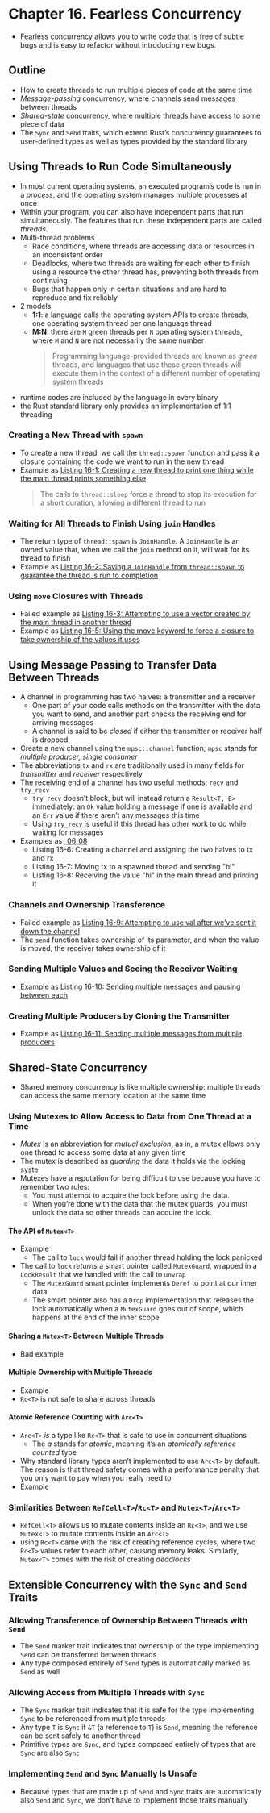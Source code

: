 # Chapter 16. Fearless Concurrency

- Fearless concurrency allows you to write code that is free of subtle bugs and is easy to refactor without introducing new bugs.

## Outline 
* How to create threads to run multiple pieces of code at the same time
* *Message-passing* concurrency, where channels send messages between threads
* *Shared-state* concurrency, where multiple threads have access to some piece
  of data
* The `Sync` and `Send` traits, which extend Rust’s concurrency guarantees to
  user-defined types as well as types provided by the standard library

## Using Threads to Run Code Simultaneously
- In most current operating systems, an executed program’s code is run in a
*process*, and the operating system manages multiple processes at once
- Within your program, you can also have independent parts that run simultaneously. The
features that run these independent parts are called *threads*.
- Multi-thread problems
    * Race conditions, where threads are accessing data or resources in an
    inconsistent order
    * Deadlocks, where two threads are waiting for each other to finish using a
    resource the other thread has, preventing both threads from continuing
    * Bugs that happen only in certain situations and are hard to reproduce and fix
    reliably
- 2 models
  - **1:1**: a language calls the operating system APIs to create threads, one operating system thread per one language thread
  - **M:N**: there are `M` green threads per `N` operating system threads, where `M` and `N` are not necessarily the same number
    > Programming language-provided threads are known as *green* threads, and languages that use these green threads will execute them in the context of a different number of operating system threads
- runtime codes are included by the language in every binary
- the Rust standard library only provides an implementation of 1:1 threading

### Creating a New Thread with `spawn`
- To create a new thread, we call the `thread::spawn` function and pass it a closure containing the code we want to run in the new thread
- Example as [Listing 16-1: Creating a new thread to print one thing while the main thread prints something else](./listings/_01/src/main.rs)
    >  The calls to `thread::sleep` force a thread to stop its execution for a short duration, allowing a different thread to run

### Waiting for All Threads to Finish Using `join` Handles
- The return type of `thread::spawn` is `JoinHandle`. A `JoinHandle` is an owned
value that, when we call the `join` method on it, will wait for its thread to finish
- Example as [Listing 16-2: Saving a `JoinHandle` from `thread::spawn` to guarantee the thread is run to completion](./listings/_02/src/main.rs)

### Using `move` Closures with Threads
- Failed example as [Listing 16-3: Attempting to use a vector created by the main thread in another thread](./listings/_03/src/main.rs)
- Example as [Listing 16-5: Using the move keyword to force a closure to take ownership of the values it uses](./listings/_05/src/main.rs)

## Using Message Passing to Transfer Data Between Threads
- A channel in programming has two halves: a transmitter and a receiver
  - One part of your code calls methods on the transmitter with the data you want to send, and another part checks the receiving end for arriving messages
  - A channel is said to be *closed* if either the transmitter or receiver half is dropped
- Create a new channel using the `mpsc::channel` function; `mpsc` stands for
*multiple producer, single consumer*
- The abbreviations `tx` and `rx` are traditionally used in many fields for *transmitter* and *receiver* respectively
- The receiving end of a channel has two useful methods: `recv` and `try_recv`
  - `try_recv` doesn’t block, but will instead return a `Result<T, E>` immediately: an `Ok` value holding a message if one is available and an `Err` value if there aren’t any messages this time
  - Using `try_recv` is useful if this thread has other work to do while waiting for messages
- Examples as [_06_08](./listings/_06_08/src/main.rs)
    - Listing 16-6: Creating a channel and assigning the two halves to tx and rx
    - Listing 16-7: Moving tx to a spawned thread and sending "hi"
    - Listing 16-8: Receiving the value "hi" in the main thread and printing it

### Channels and Ownership Transference
- Failed example as [Listing 16-9: Attempting to use val after we’ve sent it down the channel](./listings/_09/src/main.rs)
- The `send` function takes ownership of its parameter, and when the value is moved, the receiver takes ownership of it

### Sending Multiple Values and Seeing the Receiver Waiting
- Example as [Listing 16-10: Sending multiple messages and pausing between each](./listings/_10/src/main.rs)

### Creating Multiple Producers by Cloning the Transmitter
- Example as [Listing 16-11: Sending multiple messages from multiple producers](./listings/_11/src/main.rs)

## Shared-State Concurrency
- Shared memory concurrency is like multiple ownership: multiple threads
can access the same memory location at the same time

### Using Mutexes to Allow Access to Data from One Thread at a Time
- *Mutex* is an abbreviation for *mutual exclusion*, as in, a mutex allows only
one thread to access some data at any given time
- The mutex is described as *guarding* the data it holds via the locking syste
- Mutexes have a reputation for being difficult to use because you have to remember two rules:
    * You must attempt to acquire the lock before using the data.
    * When you’re done with the data that the mutex guards, you must unlock the
    data so other threads can acquire the lock.

#### The API of `Mutex<T>`
- Example 
    - The call to `lock` would fail if another thread holding the lock panicked
- The call to `lock` *returns* a smart pointer called `MutexGuard`, wrapped in a
`LockResult` that we handled with the call to `unwrap`
    - The `MutexGuard` smart pointer implements `Deref` to point at our inner data
    - The smart pointer also has a `Drop` implementation that releases the lock automatically when a `MutexGuard` goes out of scope, which happens at the end of the inner scope

#### Sharing a `Mutex<T>` Between Multiple Threads
- Bad example

#### Multiple Ownership with Multiple Threads
- Example
- `Rc<T>` is not safe to share across threads

#### Atomic Reference Counting with `Arc<T>`
- `Arc<T>` *is* a type like `Rc<T>` that is safe to use in concurrent situations
    - The *a* stands for *atomic*, meaning it’s an *atomically reference counted* type
- Why standard library types aren’t implemented to use `Arc<T>` by default. The reason is that thread safety comes with a performance penalty that you only want to pay when you really need to
- Example

### Similarities Between `RefCell<T>`/`Rc<T>` and `Mutex<T>`/`Arc<T>`
- `RefCell<T>` allows us to mutate contents inside an `Rc<T>`, and we use `Mutex<T>` to mutate contents inside an `Arc<T>`
- using `Rc<T>` came with the risk of creating reference cycles, where two `Rc<T>` values refer to each other, causing memory leaks. Similarly, `Mutex<T>` comes with the risk of creating *deadlocks*

## Extensible Concurrency with the `Sync` and `Send` Traits
### Allowing Transference of Ownership Between Threads with `Send`
- The `Send` marker trait indicates that ownership of the type implementing
`Send` can be transferred between threads
- Any type composed entirely of `Send` types is automatically marked as `Send` as well

### Allowing Access from Multiple Threads with `Sync`
- The `Sync` marker trait indicates that it is safe for the type implementing
`Sync` to be referenced from multiple threads
- Any type `T` is `Sync` if `&T` (a reference to `T`) is `Send`, meaning the reference can be
sent safely to another thread
- Primitive types are `Sync`, and types composed entirely of types that are `Sync` are also `Sync`

### Implementing `Send` and `Sync` Manually Is Unsafe
- Because types that are made up of `Send` and `Sync` traits are automatically
also `Send` and `Sync`, we don’t have to implement those traits manually

